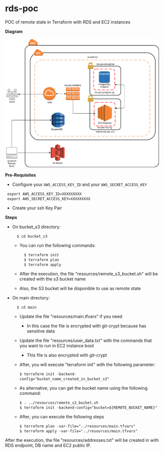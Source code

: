 # rds-poc

POC of remote state in Terraform with RDS and EC2 instances

**Diagram**

![Diagram](diagram.png)

**Pre-Requisites**

* Configure your `AWS_ACCESS_KEY_ID` and your `AWS_SECRET_ACCESS_KEY`
```
 export AWS_ACCESS_KEY_ID=XXXXXXXXX
 export AWS_SECRET_ACCESS_KEY=XXXXXXXXX
```
* Create your ssh Key Pair

**Steps**
* On bucket_s3 directory:

  ```
    $ cd bucket_s3
  ```

  - You can run the following commands:
    ```
      $ terraform init
      $ terraform plan
      $ terraform apply
    ```
  - After the execution, the file "resources/remote_s3_bucket.sh" will be created with the s3 bucket name

  - Also, the S3 bucket will be disponible to use as remote state

* On main directory:

  ```
    $ cd main
  ```

  - Update the file "resources/main.tfvars" if you need
    - In this case the file is encrypted with git-crypt because has sensitive data

  - Update the file "resources/user_data.txt" with the commands that you want to run in EC2 instance boot
    - This file is also encrypted with git-crypt

  - After, you will execute "terraform init" with the following parameter:
    ```
    $ terraform init -backend-config="bucket_name_created_in_bucket_s3"
    ```
  - As alternative, you can get the bucket name using the following command:
    ```
    $ . ../resources/remote_s3_bucket.sh
    $ terraform init -backend-config="bucket=${REMOTE_BUCKET_NAME}"
    ```
  - After, you can execute the following steps
    ```
    $ terraform plan -var-file="../resources/main.tfvars"
    $ terraform apply -var-file="../resources/main.tfvars"
    ```

After the execution, the file "resources/addresses.txt" will be created in with RDS endpoint, DB name and EC2 public IP.
